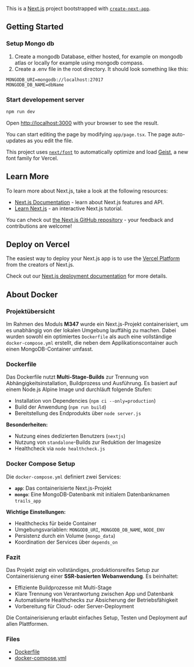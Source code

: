 This is a [Next.js](https://nextjs.org) project bootstrapped with [`create-next-app`](https://nextjs.org/docs/app/api-reference/cli/create-next-app).

## Getting Started

### Setup Mongo db

1. Create a mongodb Database, either hosted, for example on mongodb atlas or locally for example using mongodb compass.
2. Create a .env file in the root directory. It should look something like this:

```env
MONGODB_URI=mongodb://localhost:27017
MONGODB_DB_NAME=dbName
```

### Start developement server

```bash
npm run dev
```

Open [http://localhost:3000](http://localhost:3000) with your browser to see the result.

You can start editing the page by modifying `app/page.tsx`. The page auto-updates as you edit the file.

This project uses [`next/font`](https://nextjs.org/docs/app/building-your-application/optimizing/fonts) to automatically optimize and load [Geist](https://vercel.com/font), a new font family for Vercel.

## Learn More

To learn more about Next.js, take a look at the following resources:

- [Next.js Documentation](https://nextjs.org/docs) - learn about Next.js features and API.
- [Learn Next.js](https://nextjs.org/learn) - an interactive Next.js tutorial.

You can check out [the Next.js GitHub repository](https://github.com/vercel/next.js) - your feedback and contributions are welcome!

## Deploy on Vercel

The easiest way to deploy your Next.js app is to use the [Vercel Platform](https://vercel.com/new?utm_medium=default-template&filter=next.js&utm_source=create-next-app&utm_campaign=create-next-app-readme) from the creators of Next.js.

Check out our [Next.js deployment documentation](https://nextjs.org/docs/app/building-your-application/deploying) for more details.

## About Docker

### Projektübersicht

Im Rahmen des Moduls **M347** wurde ein Next.js-Projekt containerisiert, um es unabhängig von der lokalen Umgebung lauffähig zu machen. Dabei wurden sowohl ein optimiertes `Dockerfile` als auch eine vollständige `docker-compose.yml` erstellt, die neben dem Applikationscontainer auch einen MongoDB-Container umfasst.

### Dockerfile

Das Dockerfile nutzt **Multi-Stage-Builds** zur Trennung von Abhängigkeitsinstallation, Buildprozess und Ausführung. Es basiert auf einem Node.js Alpine Image und durchläuft folgende Stufen:

- Installation von Dependencies (`npm ci --only=production`)
- Build der Anwendung (`npm run build`)
- Bereitstellung des Endprodukts über `node server.js`

**Besonderheiten:**

- Nutzung eines dedizierten Benutzers (`nextjs`)
- Nutzung von `standalone`-Builds zur Reduktion der Imagesize
- Healthcheck via `node healthcheck.js`

### Docker Compose Setup

Die `docker-compose.yml` definiert zwei Services:

- **`app`**: Das containerisierte Next.js-Projekt
- **`mongo`**: Eine MongoDB-Datenbank mit initialem Datenbanknamen `trails_app`

**Wichtige Einstellungen:**

- Healthchecks für beide Container
- Umgebungsvariablen: `MONGODB_URI`, `MONGODB_DB_NAME`, `NODE_ENV`
- Persistenz durch ein Volume (`mongo_data`)
- Koordination der Services über `depends_on`

### Fazit

Das Projekt zeigt ein vollständiges, produktionsreifes Setup zur Containerisierung einer **SSR-basierten Webanwendung**. Es beinhaltet:

- Effiziente Buildprozesse mit Multi-Stage
- Klare Trennung von Verantwortung zwischen App und Datenbank
- Automatisierte Healthchecks zur Absicherung der Betriebsfähigkeit
- Vorbereitung für Cloud- oder Server-Deployment

Die Containerisierung erlaubt einfaches Setup, Testen und Deployment auf allen Plattformen.

### Files

- [Dockerfile](Dockerfile)
- [docker-compose.yml](docker-compose.yml)
